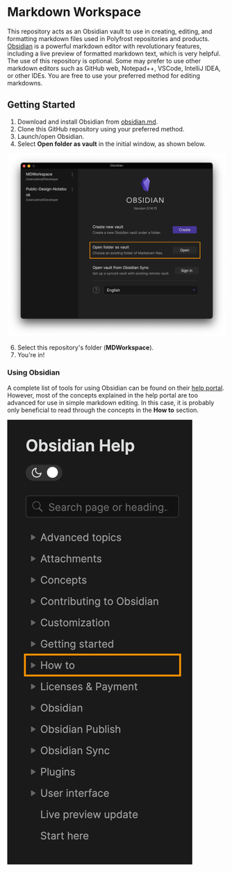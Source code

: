 # Markdown Workspace
This repository acts as an Obsidian vault to use in creating, editing, and formatting markdown files used in Polyfrost repositories and products. [Obsidian](https://obsidian.md/) is a powerful markdown editor with revolutionary features, including a live preview of formatted markdown text, which is very helpful.
The use of this repository is optional. Some may prefer to use other markdown editors such as GitHub web, Notepad++, VSCode, IntelliJ IDEA, or other IDEs. You are free to use your preferred method for editing markdowns.
## Getting Started
1. Download and install Obsidian from [obsidian.md](https://obsidian.md/). 
2. Clone this GitHub repository using your preferred method. 
3. Launch/open Obsidian.
4. Select **Open folder as vault** in the initial window, as shown below.

![obsidian-intial-dialog-box|700](https://github.com/Polyfrost/MDWorkspace/blob/main/global-assets/readme/obsidian-initial-dialog-box.png?raw=true)

6. Select this repository's folder (**MDWorkspace**).
7. You're in!
### Using Obsidian
A complete list of tools for using Obsidian can be found on their [help portal](https://help.obsidian.md/). However, most of the concepts explained in the help portal are too advanced for use in simple markdown editing. In this case, it is probably only beneficial to read through the concepts in the **How to** section.

![obsidian-help-howto|200](https://github.com/Polyfrost/MDWorkspace/blob/main/global-assets/readme/obsidian-help-howto.png?raw=true)